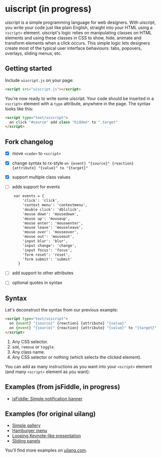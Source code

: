 # uiscript (in progress)

uiscript is a simple programming language for web designers.
With uiscript, you write your code just like plain English, straight into your HTML using a `<script>` element. uiscript's logic relies on manipulating classes on HTML elements and using these classes in CSS to show, hide, animate and transform elements when a click occurs. This simple logic lets designers create most of the typical user interface behaviours: tabs, popovers, overlays, sliding menus, etc.

## Getting started

Include `uiscript.js` on your page:

```html
<script src="uiscript.js"></script>
```
You're now ready to write some uiscript. Your code should be inserted in a `<script>` element with a `type` attribute, anywhere in the page. The syntax looks like this:

```html
<script type="text/uiscript">
  on click "#source" add class "hidden" to ".target"
</script>
```

## Fork changelog

- [x] move `<code>` to `<script>`

- [x] change syntax to rx-style `on {event} "{source}" {reaction} {attribute} "{value}" to "{target}"`

- [x] support multiple class values

- [ ] adds support for events

```html
    var events = { 
        'click': 'click', 
        'context menu': 'contextmenu',
        'double click': 'dblclick',
        'mouse down': 'mousedown',
        'mouse up': 'mouseup',
        'mouse enter': 'mouseenter',
        'mouse leave': 'mouseleave',
        'mouse over': 'mouseover',
        'mouse out': 'mouseout',
        'input blur': 'blur',
        'input change': 'change',
        'input focus': 'focus',
        'form reset': 'reset',
        'form submit': 'submit'
      }
```
- [ ] add support to other attributes

- [ ] optional quotes in syntax

## Syntax

Let's deconstruct the syntax from our previous example:

```html
<script type="text/uiscript">
  on {event} "{source}" {reaction} {attribute} "{value}"
  on {event} "{source}" {reaction} {attribute} "{value}" to "{target}"
</script>
```
1. Any CSS selector.
2. `add`, `remove` or `toggle`.
3. Any class name.
4. Any CSS selector or nothing (which selects the clicked element).

You can add as many instructions as you want into your `<script>` element (and many `<script>` element as you want):

## Examples (from jsFiddle, in progress)

* [jsFiddle: Simple notification banner](http://jsfiddle.net/q90pg96k/)

## Examples (for original uilang)

* [Simple gallery](http://demos.uilang.com/gallery/)
* [Hamburger menu](http://demos.uilang.com/hamburger-menu/)
* [Looping Keynote-like presentation](http://demos.uilang.com/keynote/)
* [Sliding panels](http://demos.uilang.com/sliding-panels/)

You'll find more examples on [uilang.com](http://uilang.com).
